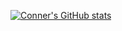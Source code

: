 [![Conner's GitHub stats](https://github-readme-stats.vercel.app/api?username=cloud303-cholden&show_icons=true&theme=transparent&count_private=true)](https://github.com/anuraghazra/github-readme-stats)
